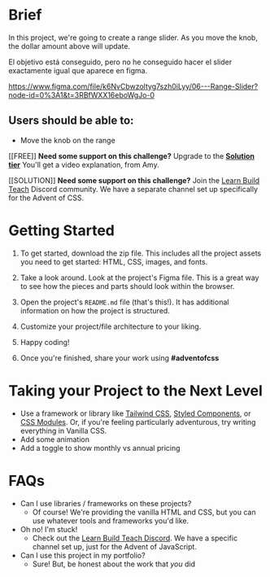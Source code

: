 # **Brief**

In this project, we're going to create a range slider. As you move the knob, the dollar amount above will update.

El objetivo está conseguido, pero no he conseguido hacer el slider exactamente igual que aparece en figma.

https://www.figma.com/file/k6NvCbwzoltyg7szh0iLyy/06---Range-Slider?node-id=0%3A1&t=3RBfWXX16eboWgJo-0

## **Users should be able to:**

-  Move the knob on the range

[[FREE]] **Need some support on this challenge?** Upgrade to the **[Solution tier](http://adventofcss.com/)** You'll get a video explanation, from Amy.

[[SOLUTION]] **Need some support on this challenge?** Join the [Learn Build Teach](http://learnbuildteach.com/) Discord community. We have a separate channel set up specifically for the Advent of CSS.

# **Getting Started**

1. To get started, download the zip file. This includes all the project assets you need to get started: HTML, CSS, images, and fonts.
2. Take a look around. Look at the project's Figma file. This is a great way to see how the pieces and parts should look within the browser.
3. Open the project's `README.md` file (that's this!). It has additional information on how the project is structured.
4. Customize your project/file architecture to your liking.
5. Happy coding!

6. Once you're finished, share your work using **#adventofcss**

# Taking your Project to the Next Level

-  Use a framework or library like [Tailwind CSS](https://tailwindcss.com/), [Styled Components](https://styled-components.com/), or [CSS Modules](https://github.com/css-modules/css-modules). Or, if you're feeling particularly adventurous, try writing everything in Vanilla CSS.
-  Add some animation
-  Add a toggle to show monthly vs annual pricing

# **FAQs**

-  Can I use libraries / frameworks on these projects?
   -  Of course! We're providing the vanilla HTML and CSS, but you can use whatever tools and frameworks you'd like.
-  Oh no! I'm stuck!
   -  Check out the [Learn Build Teach Discord](http://learnbuildteach.com). We have a specific channel set up, just for the Advent of JavaScript.
-  Can I use this project in my portfolio?
   -  Sure! But, be honest about the work that _you_ did
